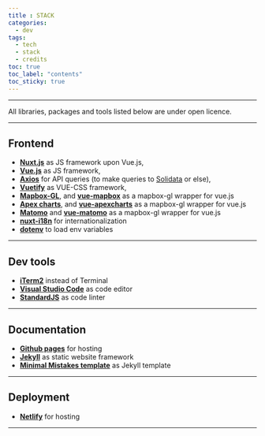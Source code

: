 ```yaml
---
title : STACK
categories:
  - dev
tags:
  - tech
  - stack
  - credits
toc: true
toc_label: "contents"
toc_sticky: true
---
```


-----

All libraries, packages and tools listed below are under open licence.

-----

## Frontend
  - **[Nuxt.js](https://nuxtjs.org/)** as JS framework upon Vue.js, 
  - **[Vue.js](https://vuejs.org/)** as JS framework, 
  - **[Axios](https://github.com/axios/axios)** for API queries (to make queries to [Solidata](https://github.com/entrepreneur-interet-general/solidata_backend) or else), 
  - **[Vuetify](https://vuetifyjs.com)** as VUE-CSS framework, 
  - **[Mapbox-GL](https://docs.mapbox.com/mapbox-gl-js/api/)**, and **[vue-mapbox](https://soal.github.io/vue-mapbox/)** as a mapbox-gl wrapper for vue.js
  - **[Apex charts](https://apexcharts.com/)**, and **[vue-apexcharts](https://apexcharts.com/docs/vue-charts/)** as a mapbox-gl wrapper for vue.js
  - **[Matomo](https://matomo.org/)** and **[vue-matomo](https://www.npmjs.com/package/vue-matomo)** as a mapbox-gl wrapper for vue.js
  - **[nuxt-i18n](https://github.com/nuxt-community/nuxt-i18n)** for internationalization
  - **[dotenv](https://www.npmjs.com/package/dotenv)** to load env variables
  <!-- - **[Vue-json-editor](https://github.com/dirkliu/vue-json-editor)** for configuration edition in the back-office -->
  <!-- - **[cookie-parser](https://github.com/expressjs/cookie-parser)** and **[js-cookie](https://github.com/js-cookie/js-cookie)** for cookies management -->
  <!-- - **[Leaflet](https://leafletjs.com)**, **[Vue2Leaflet](https://github.com/KoRiGaN/Vue2Leaflet)**, and **[PruneCluster](https://github.com/SINTEF-9012/PruneCluster)** for map layout -->


<!-- -------

## Server
  - **[Ubuntu 18.04]()**, 
  - **[NGINX](https://www.nginx.com/)**, 
  - hosted in **[Digital Ocean](http://digitalocean.com/)**, 
  - domain name from **[NameCheap](http://namecheap.com/)** -->

----------

## Dev tools
  <!-- - **[Docker](https://www.docker.com/)**... also check this [introduction to Docker](https://guillim.github.io/docker/2018/11/18/docker-hands-on-intro.html) -->
  - **[iTerm2](https://www.iterm2.com/)** instead of Terminal
  - **[Visual Studio Code](https://code.visualstudio.com/)** as code editor
  - **[StandardJS](https://standardjs.com/#install)** as code linter

----------

## Documentation
  - **[Github pages](https://pages.github.com/)** for hosting
  - **[Jekyll](https://jekyllrb.com/)** as static website framework
  - **[Minimal Mistakes template](https://mmistakes.github.io/minimal-mistakes/docs/quick-start-guide/)** as Jekyll template

<!-- ---------

## Others
  - **[Visual Understanding Environment](https://vue.tufts.edu/index.cfm)** to draw clean blueprints and mindmaps -->

------------
## Deployment

  - **[Netlify](https://netlify.com)** for hosting

---------

<br>
<br>
